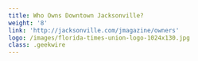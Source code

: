 ```yaml
---
title: Who Owns Downtown Jacksonville?
weight: '8'
link: 'http://jacksonville.com/jmagazine/owners'
logo: /images/florida-times-union-logo-1024x130.jpg
class: .geekwire
---
```



